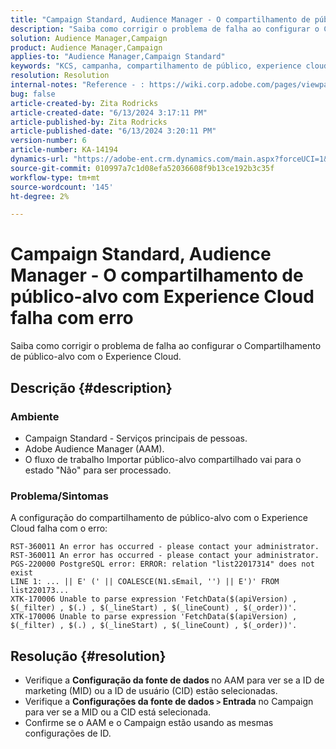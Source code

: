 ```yaml
---
title: "Campaign Standard, Audience Manager - O compartilhamento de público-alvo com Experience Cloud falha com erro"
description: "Saiba como corrigir o problema de falha ao configurar o Compartilhamento de público-alvo com o Experience Cloud."
solution: Audience Manager,Campaign
product: Audience Manager,Campaign
applies-to: "Audience Manager,Campaign Standard"
keywords: "KCS, campanha, compartilhamento de público, experience cloud, erro, AAM"
resolution: Resolution
internal-notes: "Reference - : https://wiki.corp.adobe.com/pages/viewpage.action?pageId=1061261145#space-menu-link-content  Resolved in - https://jira.corp.adobe.com/browse/CAMP-34744"
bug: false
article-created-by: Zita Rodricks
article-created-date: "6/13/2024 3:17:11 PM"
article-published-by: Zita Rodricks
article-published-date: "6/13/2024 3:20:11 PM"
version-number: 6
article-number: KA-14194
dynamics-url: "https://adobe-ent.crm.dynamics.com/main.aspx?forceUCI=1&pagetype=entityrecord&etn=knowledgearticle&id=0497d9fd-9729-ef11-840a-002248084fbb"
source-git-commit: 010997a7c1d08efa52036608f9b13ce192b3c35f
workflow-type: tm+mt
source-wordcount: '145'
ht-degree: 2%

---
```


# Campaign Standard, Audience Manager - O compartilhamento de público-alvo com Experience Cloud falha com erro


Saiba como corrigir o problema de falha ao configurar o Compartilhamento de público-alvo com o Experience Cloud.

## Descrição {#description}


### Ambiente

- Campaign Standard - Serviços principais de pessoas.
- Adobe Audience Manager (AAM).
- O fluxo de trabalho Importar público-alvo compartilhado vai para o estado &quot;Não&quot; para ser processado.




### Problema/Sintomas

A configuração do compartilhamento de público-alvo com o Experience Cloud falha com o erro:


```
RST-360011 An error has occurred - please contact your administrator.
RST-360011 An error has occurred - please contact your administrator.
PGS-220000 PostgreSQL error: ERROR: relation "list22017314" does not exist
LINE 1: ... || E' (' || COALESCE(N1.sEmail, '') || E')' FROM list220173...
XTK-170006 Unable to parse expression 'FetchData($(apiVersion) , $(_filter) , $(.) , $(_lineStart) , $(_lineCount) , $(_order))'.
XTK-170006 Unable to parse expression 'FetchData($(apiVersion) , $(_filter) , $(.) , $(_lineStart) , $(_lineCount) , $(_order))'.
```













## Resolução {#resolution}


- Verifique a <b>Configuração da fonte de dados </b>no AAM para ver se a ID de marketing (MID) ou a ID de usuário (CID) estão selecionadas.
- Verifique a <b>Configurações da fonte de dados `>`  Entrada</b> no Campaign para ver se a MID ou a CID está selecionada.
- Confirme se o AAM e o Campaign estão usando as mesmas configurações de ID.











